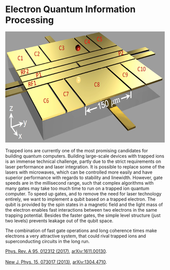 <div id="mainText">
<h1>Electron Quantum Information Processing</h1>
<img src="research/eQIP/Trap.png" alt="Setup" width="655.5" height="350.25">
<p>
Trapped ions are currently one of the most promising candidates for
building quantum computers. Building large-scale devices with trapped
ions is an immense technical challenge, partly due to the strict
requirements on laser performance and laser integration. It is possible
to replace some of the lasers with microwaves, which can be controlled
more easily and have superior performance with regards to stability and
linewidth. However, gate speeds are in the millisecond range, such that
complex algorithms with many gates may take too much time to run on a
trapped ion quantum computer.
To speed up gates, and to remove the need for laser technology entirely,
we want to implement a qubit based on a trapped electron. The qubit is
provided by the spin states in a magnetic field and the light mass of
the electron enables fast interactions between two electrons in the same
trapping potential. Besides the faster gates, the simple level structure
(just two levels) prevents leakage out of the qubit space.

The combination of fast gate operations and long coherence times make
electrons a very attractive system, that could rival trapped ions and
superconducting circuits in the long run.</p>

<a href="http://journals.aps.org/pra/abstract/10.1103/PhysRevA.95.012312" onclick="window.open(this.href);return false;">Phys. Rev. A 95, 012312 (2017)</a>,
<a href="http://arxiv.org/abs/1611.00130" onclick="window.open(this.href);return false;">arXiv:1611.00130</a>. <br>
<br>
<a href= "http://iopscience.iop.org/1367-2630/15/7/073017/" onclick="window.open(this.href); return false;">New J. Phys. 15, 073017 (2013)</a>, <a href= "http://arxiv.org/abs/1304.4710" onclick="window.open(this.href); return false;">arXiv:1304.4710</a>.<br>

</div>
